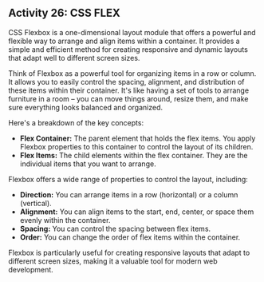 ## Activity 26: CSS FLEX

CSS Flexbox is a one-dimensional layout module that offers a powerful and flexible way to arrange and align items within a container. It provides a simple and efficient method for creating responsive and dynamic layouts that adapt well to different screen sizes.

Think of Flexbox as a powerful tool for organizing items in a row or column. It allows you to easily control the spacing, alignment, and distribution of these items within their container. It's like having a set of tools to arrange furniture in a room – you can move things around, resize them, and make sure everything looks balanced and organized.

Here's a breakdown of the key concepts:

* **Flex Container:** The parent element that holds the flex items. You apply Flexbox properties to this container to control the layout of its children.
* **Flex Items:** The child elements within the flex container. They are the individual items that you want to arrange.

Flexbox offers a wide range of properties to control the layout, including:

* **Direction:**  You can arrange items in a row (horizontal) or a column (vertical).
* **Alignment:**  You can align items to the start, end, center, or space them evenly within the container.
* **Spacing:**  You can control the spacing between flex items.
* **Order:**  You can change the order of flex items within the container.

Flexbox is particularly useful for creating responsive layouts that adapt to different screen sizes, making it a valuable tool for modern web development.
